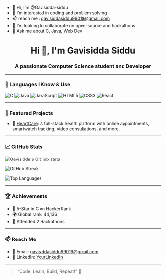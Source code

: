 - 👋 Hi, I’m @Gavisidda-siddu
- 👀 I’m interested in coding and problem solving 
- 📫 reach me : gavisiddasiddu99019@gmail.com
- 👯 I’m looking to collaborate on open-source and hackathons
- 💬 Ask me about C, Java, Web Dev

<h1 align="center">Hi 👋, I'm Gavisidda Siddu</h1>
<h3 align="center">A passionate Computer Science student and Developer</h3>

---

### 🧠 Languages I Know & Use

![C](https://img.shields.io/badge/C-00599C?style=flat&logo=c&logoColor=white)
![Java](https://img.shields.io/badge/Java-ED8B00?style=flat&logo=java&logoColor=white)
![JavaScript](https://img.shields.io/badge/JavaScript-F7DF1E?style=flat&logo=javascript&logoColor=black)
![HTML5](https://img.shields.io/badge/HTML5-E34F26?style=flat&logo=html5&logoColor=white)
![CSS3](https://img.shields.io/badge/CSS3-1572B6?style=flat&logo=css3&logoColor=white)
![React](https://img.shields.io/badge/React-20232A?style=flat&logo=react&logoColor=61DAFB)

---

### 🌟 Featured Projects
- 💓 [HeartCare](https://github.com/Gavisidda-siddu/heartCare): A full-stack health platform with online appointments, smartwatch tracking, video consultations, and more.

---

### 📈 GitHub Stats

![Gavisidda's GitHub stats](https://github-readme-stats.vercel.app/api?username=gavisidda-siddu&show_icons=true&theme=radical)

![GitHub Streak](https://streak-stats.demolab.com/?user=gavisidda-siddu&theme=radical)

![Top Languages](https://github-readme-stats.vercel.app/api/top-langs/?username=gavisidda-siddu&layout=compact&theme=radical)

---

### 🏆 Achievements
- 🥇 5-Star in C on HackerRank  
- 🌍 Global rank: 44,136  
- 🧠 Attended 2 Hackathons  

---

### 📫 Reach Me
- 📧 Email: gavisiddasiddu99019@gmail.com
- 🔗 LinkedIn: [YourLinkedIn](www.linkedin.com/in/g-gavisidda-9b5565322)

---

> “Code, Learn, Build, Repeat!” 🚀

<!---
Gavisidda-siddu/Gavisidda-siddu is a ✨ special ✨ repository because its `README.md` (this file) appears on your GitHub profile.
You can click the Preview link to take a look at your changes.
--->
